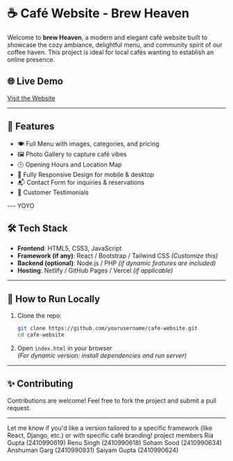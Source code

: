 # ☕ Café Website - Brew Heaven

Welcome to **brew Heaven**, a modern and elegant café website built to showcase the cozy ambiance, delightful menu, and community spirit of our coffee haven. This project is ideal for local cafés wanting to establish an online presence.

## 🌐 Live Demo  
[Visit the Website](https://yourcafewebsite.com) 

---

## 📌 Features

- 🍽️ Full Menu with images, categories, and pricing  
- 🖼️ Photo Gallery to capture café vibes  
- 🕒 Opening Hours and Location Map  
- 📱 Fully Responsive Design for mobile & desktop  
- 📬 Contact Form for inquiries & reservations  
- 💬 Customer Testimonials

--- YOYO

## 🛠 Tech Stack

- **Frontend**: HTML5, CSS3, JavaScript  
- **Framework (if any)**: React / Bootstrap / Tailwind CSS *(Customize this)*  
- **Backend (optional)**: Node.js / PHP *(if dynamic features are included)*  
- **Hosting**: Netlify / GitHub Pages / Vercel *(if applicable)*

---

## 🚀 How to Run Locally

1. Clone the repo:
   ```bash
   git clone https://github.com/yourusername/cafe-website.git
   cd cafe-website
   ```

2. Open `index.html` in your browser  
   *(For dynamic version: install dependencies and run server)*

---

## ✨ Contributing

Contributions are welcome! Feel free to fork the project and submit a pull request.

---

Let me know if you'd like a version tailored to a specific framework (like React, Django, etc.) or with specific café branding!
project members 
Ria Gupta (2410990619)
Renu Singh (2410990618)
Soham Sood (2410990634)
Anshuman Garg (2410990931)
Saiyam Gupta (2410990624)

